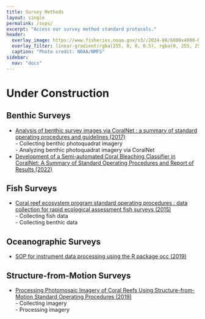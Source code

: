 ```yaml
---
title: Survey Methods
layout: single
permalink: /sops/
excerpt: "Access our survey method standard protocols."
header:
  overlay_image: https://www.fisheries.noaa.gov/s3//2024-08/6000x4000-NCRMP-diver-survey-Hawaii-Fisheries-PIFSC.JPG
  overlay_filter: linear-gradient(rgba(255, 0, 0, 0.5), rgba(0, 255, 255, 0.5))
  caption: "Photo credit: NOAA/NMFS"
sidebar:
  nav: "docs"
---
```


# Under Construction

## Benthic Surveys
<ul>
<li><a href = "https://doi.org/10.7289/V5/AR-PIFSC-H-17-02">Analysis of benthic survey images via CoralNet : a summary of standard operating procedures and guidelines (2017)</a><br>
- Collecting benthic photoquadrat imagery<br>
- Analyzing benthic photoquadrat imagery via CoralNet
</li>
<li><a href = "https://doi.org/10.7289/V5/AR-PIFSC-H-17-02">Development of a Semi-automated Coral Bleaching Classifier in CoralNet: A Summary of Standard Operating Procedures and Report of Results (2022)</a>
</li>
</ul>

## Fish Surveys
<ul>
<li><a href = "https://doi.org/10.7289/v5sn06zt"> Coral reef ecosystem program standard operating procedures : data collection for rapid ecological assessment fish surveys (2015)</a><br>
- Collecting fish data<br>
- Collecting benthic data
</li>
</ul>

## Oceanographic Surveys
<ul>
<li><a href = "https://rpubs.com/hbarkley/occ_SOP"> SOP for instrument data processing using the R package occ
 (2019)</a>
</li>
</ul>

## Structure-from-Motion Surveys
<ul>
<li><a href = "https://doi.org/10.25923/h2q8-jv47"> Processing Photomosaic Imagery of Coral Reefs Using Structure-from-Motion Standard Operating Procedures (2019)</a><br>
- Collecting imagery <br>
- Processing imagery
</li>
</ul>
